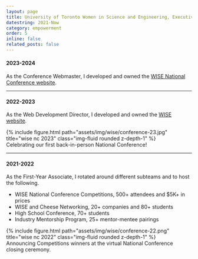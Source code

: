 ```yaml
---
layout: page
title: University of Toronto Women in Science and Engineering, Executive
datestring: 2021-Now
category: empowerment
order: 5
inline: false
related_posts: false
---
```


#### 2023-2024

As the Conference Webmaster, I developed and owned the <a href="https://conference.wiseuoft.org/">WISE National Conference website</a>.

***

#### 2022-2023

As the Web Development Director, I developed and owned the <a href="https://wiseuoft.org/">WISE website</a>.

<div class="row justify-content-sm-center">
    <div class="col-sm mt-3 mt-md-0">
        {% include figure.html path="assets/img/wise/conference-23.jpg" title="wise nc 2023" class="img-fluid rounded z-depth-1" %}
    </div>
</div>
<div class="caption">
    Celebrating our first back-in-person National Conference!
</div>

***

#### 2021-2022

As the First-Year Associate, I rotated around different subteams and to host the following. 
<ul>
    <li>WISE National Conference Competitions, 500+ attendees and $5K+ in prices</li>
    <li>WISE and Cheese Networking, 20+ companies and 80+ students</li>
    <li>High School Conference, 70+ students</li>
    <li>Industry Mentorship Program, 25+ mentor-mentee pairings</li>
</ul>

<div class="row justify-content-sm-center">
    <div class="col-sm mt-3 mt-md-0">
        {% include figure.html path="assets/img/wise/conference-22.png" title="wise nc 2022" class="img-fluid rounded z-depth-1" %}
    </div>
</div>
<div class="caption">
    Announcing Competitions winners at the virtual National Conference closing ceremony.
</div>